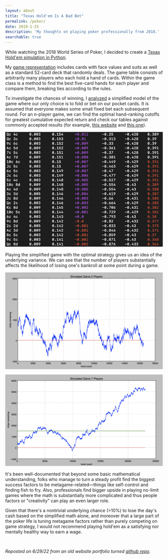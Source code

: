 ```yaml
---
layout: about
title: "Texas Hold'em Is A Bad Bet"
permalink: /poker/
date: 2019-1-25
description: 'My thoughts on playing poker professionally from 2018.'
searchable: true
---
```


While watching the 2018 World Series of Poker, I decided to create a <a href="https://github.com/trattner/poker-sim" target="_blank">Texas Hold'em simulation in Python</a>.

My <a href="https://github.com/trattner/poker-sim/blob/master/hold-em.py" target="_blank">game representation</a> includes cards with face values and suits as well as a standard 52-card deck that randomly deals. The game table consists of arbitrarily many players who each hold a hand of cards. Within the game class is a method to find the best five-card hands for each player and compare them, breaking ties according to the rules.

To investigate the chances of winning, I <a href="https://github.com/trattner/poker-sim/blob/master/analyze2.py" target="_blank">analyzed</a> a simplified model of the game where our only choice is to fold or bet on our pocket cards. It is assumed that everyone makes some small fixed bet each subsequent round. For an n-player game, we can find the optimal hand-ranking cutoffs for greatest cumulative expected return and check our tables against commonly accepted results (for example, <a href="https://www.tightpoker.com/poker_hands.html" target="_blank">this website</a> and <a href="https://wizardofodds.com/games/texas-hold-em/" target="_blank">this one</a>).

![middle hands][table3]

Playing the simplified game with the optimal strategy gives us an idea of the underlying variance. We can see that the number of players substantially affects the likelihood of losing one's bankroll at some point during a game.

![simulated returns with optimal play among 5 players][n5]

![simulated returns for 7][n7]

It's been well-documented that beyond some basic mathematical understanding, folks who manage to turn a steady profit find the biggest success factors to be metagame-related&mdash;things like self-control and finding fish to fry. Also, professionals find bigger upside in playing no-limit games where the math is substantially more complicated and thus people factors or "creativity" can play an even larger role.

Given that there's a nontrivial underlying chance (>10%) to lose the day's cash based on the simplified math alone, and moreover that a large part of the poker life is tuning metagame factors rather than purely competing on game strategy, I would not recommend playing hold'em as a satisfying nor mentally healthy way to earn a wage.

<br>

<i>Reposted on 6/29/22 from an old website portfolio turned [github repo](https://github.com/trattner/atratt/blob/master/_posts/2019-1-25-poker-sim.md).</i>


<!--For 5 players, bust 0.7078 (0.0705348140991) and cashout 0.2574 (0.0700088565826).
For 6 players, bust 0.2666 (0.0668164650367) and cashout 0.7314 (0.0670077607446).
For 7 players, bust 0.1692 (0.0573703756306) and cashout 0.8308 (0.0573703756306).
For 8 players, bust 0.1588 (0.053726715887) and cashout 0.8412 (0.053726715887)-->

[table1]: https://raw.githubusercontent.com/trattner/atratt/f3d6c0d6d0c122af2b56531209372dd7d1390a34/img/poker-sim//ranking-top.png#L
[table2]: https://raw.githubusercontent.com/trattner/atratt/f3d6c0d6d0c122af2b56531209372dd7d1390a34/img/poker-sim//ranking-bottom.png#L
[table3]: https://raw.githubusercontent.com/trattner/atratt/f3d6c0d6d0c122af2b56531209372dd7d1390a34/img/poker-sim//ranking-middle.png#L

[n5]: https://raw.githubusercontent.com/trattner/atratt/f3d6c0d6d0c122af2b56531209372dd7d1390a34/img/poker-sim//5-bust.png#L
[n6]: https://raw.githubusercontent.com/trattner/atratt/f3d6c0d6d0c122af2b56531209372dd7d1390a34/img/poker-sim//6-bust.png#L
[n7]: https://raw.githubusercontent.com/trattner/atratt/f3d6c0d6d0c122af2b56531209372dd7d1390a34/img/poker-sim/7-bust.png#L
[n8]: https://raw.githubusercontent.com/trattner/atratt/f3d6c0d6d0c122af2b56531209372dd7d1390a34/img/poker-sim/8-win.png#L
